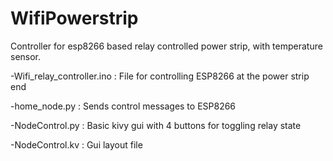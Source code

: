# WifiPowerstrip
Controller for esp8266 based relay controlled power strip, with temperature sensor.

  -Wifi_relay_controller.ino : File for controlling ESP8266 at the power strip end

  -home_node.py              : Sends control messages to ESP8266

  -NodeControl.py            : Basic kivy gui with 4 buttons for toggling relay state

  -NodeControl.kv            : Gui layout file
